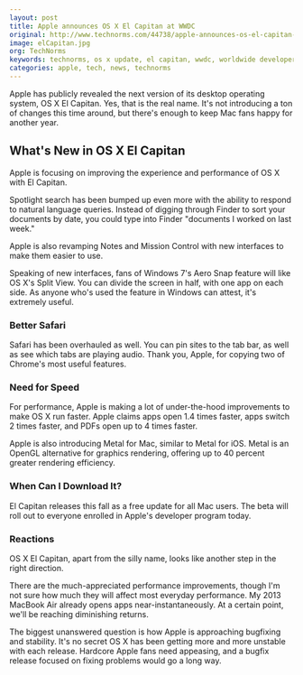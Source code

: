 ```yaml
---
layout: post
title: Apple announces OS X El Capitan at WWDC
original: http://www.technorms.com/44738/apple-announces-os-el-capitan-wwdc
image: elCapitan.jpg
org: TechNorms
keywords: technorms, os x update, el capitan, wwdc, worldwide developers conference, announcement, stability, apple, mac
categories: apple, tech, news, technorms
---
```


Apple has publicly revealed the next version of its desktop operating system, OS X El Capitan. Yes, that is the real name. It's not introducing a ton of changes this time around, but there's enough to keep Mac fans happy for another year. 

<!--break-->

## What's New in OS X El Capitan

Apple is focusing on improving the experience and performance of OS X with El Capitan. 

Spotlight search has been bumped up even more with the ability to respond to natural language queries. Instead of digging through Finder to sort your documents by date, you could type into Finder "documents I worked on last week."

Apple is also revamping Notes and Mission Control with new interfaces to make them easier to use. 

Speaking of new interfaces, fans of Windows 7's Aero Snap feature will like OS X's Split View. You can divide the screen in half, with one app on each side. As anyone who's used the feature in Windows can attest, it's extremely useful. 

### Better Safari

Safari has been overhauled as well. You can pin sites to the tab bar, as well as see which tabs are playing audio. Thank you, Apple, for copying two of Chrome's most useful features. 

### Need for Speed

For performance, Apple is making a lot of under-the-hood improvements to make OS X run faster. Apple claims apps open 1.4 times faster, apps switch 2 times faster, and PDFs open up to 4 times faster. 

Apple is also introducing Metal for Mac, similar to Metal for iOS. Metal is an OpenGL alternative for graphics rendering, offering up to 40 percent greater rendering efficiency. 

### When Can I Download It?

El Capitan releases this fall as a free update for all Mac users. The beta will roll out to everyone enrolled in Apple's developer program today. 

### Reactions

OS X El Capitan, apart from the silly name, looks like another step in the right direction. 

There are the much-appreciated performance improvements, though I'm not sure how much they will affect most everyday performance. My 2013 MacBook Air already opens apps near-instantaneously. At a certain point, we'll be reaching diminishing returns. 

The biggest unanswered question is how Apple is approaching bugfixing and stability. It's no secret OS X has been getting more and more unstable with each release. Hardcore Apple fans need appeasing, and a bugfix release focused on fixing problems would go a long way. 